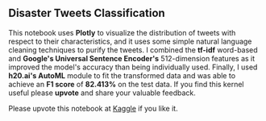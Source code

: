 ## Disaster Tweets Classification

This notebook uses **Plotly** to visualize the distribution of tweets with respect to their characteristics, and it uses some simple natural language cleaning techniques to purify the tweets. I combined the **tf-idf** word-based and **Google's Universal Sentence Encoder's** 512-dimension features as it improved the model's accuracy than being individually used. Finally, I used **h20.ai's AutoML** module to fit the transformed data and was able to achieve an **F1 score** of **82.413%** on the test data. If you find this kernel useful please **upvote** and share your valuable feedback.

Please upvote this notebook at [Kaggle](https://www.kaggle.com/gauthampughazh/disaster-or-not-plotly-use-tfidf-h2o-ai-automl) if you like it.
